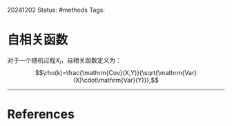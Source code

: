 20241202
Status: #methods
Tags: 
# 自相关函数
对于一个随机过程${X_i}$，自相关函数定义为：$$\rho(k)=\frac{\mathrm{Cov}(X,Y)}{\sqrt{\mathrm{Var}(X)\cdot\mathrm{Var}(Y)}},$$

---
# References
